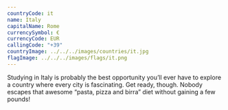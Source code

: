 ```yaml
---
countryCode: it
name: Italy
capitalName: Rome
currencySymbol: €
currencyCode: EUR
callingCode: "+39"
countryImage: ../../../images/countries/it.jpg
flagImage: ../../../images/flags/it.png
---
```


Studying in Italy is probably the best opportunity you’ll ever have to explore a country where every city is fascinating. Get ready, though. Nobody escapes that awesome “pasta, pizza and birra” diet without gaining a few pounds!
